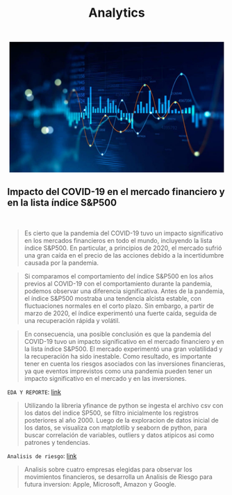 # <h1 align=center> **Analytics** </h1>
</br>
<p align="center">
<img src="https://github.com/diegomaneyro/Analytics/blob/main/imagenes/Analytics.jpeg"  height=300>
</p>


## **Impacto del COVID-19 en el mercado financiero y en la lista índice S&P500**
</br>

> Es cierto que la pandemia del COVID-19 tuvo un impacto significativo en los mercados financieros en todo el mundo, incluyendo la lista índice S&P500. En particular, a principios de 2020, el mercado sufrió una gran caída en el precio de las acciones debido a la incertidumbre causada por la pandemia.

> Si comparamos el comportamiento del índice S&P500 en los años previos al COVID-19 con el comportamiento durante la pandemia, podemos observar una diferencia significativa. Antes de la pandemia, el índice S&P500 mostraba una tendencia alcista estable, con fluctuaciones normales en el corto plazo. Sin embargo, a partir de marzo de 2020, el índice experimentó una fuerte caída, seguida de una recuperación rápida y volátil.

> En consecuencia, una posible conclusión es que la pandemia del COVID-19 tuvo un impacto significativo en el mercado financiero y en la lista índice S&P500. El mercado experimentó una gran volatilidad y la recuperación ha sido inestable. Como resultado, es importante tener en cuenta los riesgos asociados con las inversiones financieras, ya que eventos imprevistos como una pandemia pueden tener un impacto significativo en el mercado y en las inversiones.


`EDA Y REPORTE`:
[link](https://github.com/diegomaneyro/Analytics/blob/main/EDA)

> Utilizando la libreria yfinance de python se ingesta el archivo csv con los datos del indice SP500, se filtro inicialmente los registros posteriores al año 2000.
> Luego de la exploracion de datos inicial de los datos, se visualiza con matplotlib y seaborn de python, para buscar correlación de variables, outliers y datos atipicos asi como patrones y tendencias.

`Analisis de riesgo`:
[link](https://github.com/diegomaneyro/Analytics/tree/main/An%C3%A1isis%20de%20Riesgo)

> Analisis sobre cuatro empresas elegidas para observar los movimientos financieros, se desarrolla un Analisis de Riesgo para futura inversion: Apple, Microsoft, Amazon y Google.  
